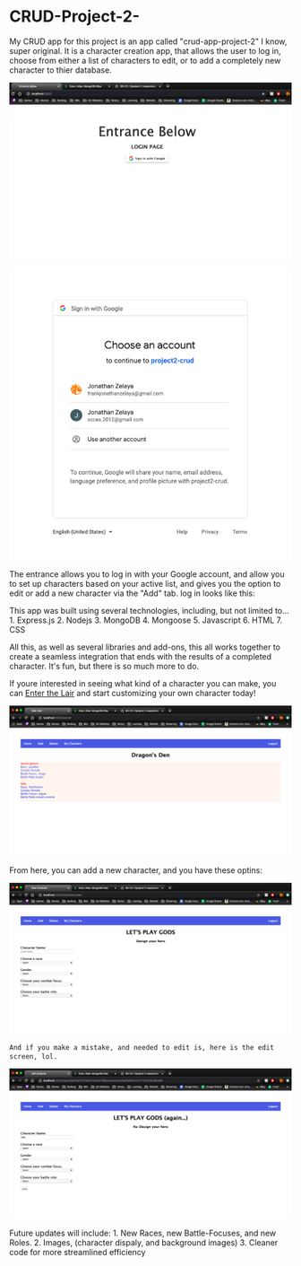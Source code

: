 # CRUD-Project-2-
  My CRUD app for this project is an app called "crud-app-project-2" I know, super original. It is a character creation app, that allows the user to log in, choose from either a list of characters to edit, or to add a completely new character to thier database. 

![Landing page](./public/images/landing-page.png "Landing Page")

![Login page](./public/images/login.png "Login Page")



  The entrance allows you to log in with your Google account, and allow you to set up characters based on your active list, and gives you the option to edit or add a new character via the "Add" tab. log in looks like this:

  This app was built using several technologies, including, but not limited to...
    1. Express.js
    2. Nodejs
    3. MongoDB
    4. Mongoose
    5. Javascript
    6. HTML
    7. CSS

  All this, as well as several libraries and add-ons, this all works together to create a seamless integration that ends with the results of a completed character. It's fun, but there is so much more to do.

  If youre interested in seeing what kind of a character you can make, you can [Enter the Lair](https://git.heroku.com/crud-app-project-2.git) and start customizing your own character today!

![Dashboard](./public/images/dashboard.png "Dashboard")

  From here, you can add a new character, and you have these optins:
  
  ![Creation Screen](./public/images/creation-screen.png "Creation Screen")
  
    And if you make a mistake, and needed to edit is, here is the edit screen, lol.
    
![Update Screen](./public/images/update-screen.png "Update Screen")
  

  Future updates will include:
    1. New Races, new Battle-Focuses, and new Roles.
    2. Images, (character dispaly, and background images)
    3. Cleaner code for more streamlined efficiency




